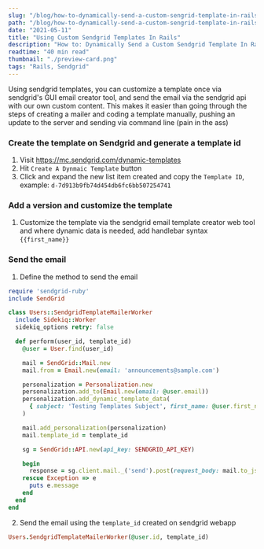 ```yaml
---
slug: "/blog/how-to-dynamically-send-a-custom-sengrid-template-in-rails"
path: "/blog/how-to-dynamically-send-a-custom-sengrid-template-in-rails"
date: "2021-05-11"
title: "Using Custom Sendgrid Templates In Rails"
description: "How to: Dynamically Send a Custom Sendgrid Template In Rails"
readtime: "40 min read"
thumbnail: "./preview-card.png"
tags: "Rails, Sendgrid"
---
```


Using sendgrid templates, you can customize a template once via sendgrid's GUI email creator tool, and send the email via the sendgrid api with our own custom content. This makes it easier than going through the steps of creating a mailer and coding a template manually, pushing an update to the server and sending via command line (pain in the ass)

### Create the template on Sendgrid and generate a template id

1. Visit https://mc.sendgrid.com/dynamic-templates
2. Hit `Create A Dynmaic Template` button
3. Click and expand the new list item created and copy the `Template ID`, example: `d-7d913b9fb74d454db6fc6bb507254741`

### Add a version and customize the template

1. Customize the template via the sendgrid email template creator web tool and where dynamic data is needed, add handlebar syntax `{{first_name}}`

### Send the email

1. Define the method to send the email

```ruby
require 'sendgrid-ruby'
include SendGrid

class Users::SendgridTemplateMailerWorker
  include Sidekiq::Worker
  sidekiq_options retry: false

  def perform(user_id, template_id)
    @user = User.find(user_id)

    mail = SendGrid::Mail.new
    mail.from = Email.new(email: 'announcements@sample.com')

    personalization = Personalization.new
    personalization.add_to(Email.new(email: @user.email))
    personalization.add_dynamic_template_data(
      { subject: 'Testing Templates Subject', first_name: @user.first_name }
    )

    mail.add_personalization(personalization)
    mail.template_id = template_id

    sg = SendGrid::API.new(api_key: SENDGRID_API_KEY)

    begin
      response = sg.client.mail._('send').post(request_body: mail.to_json)
    rescue Exception => e
      puts e.message
    end
  end
end
```

2. Send the email using the `template_id` created on sendgrid webapp

```ruby
Users.SendgridTemplateMailerWorker(@user.id, template_id)
```
